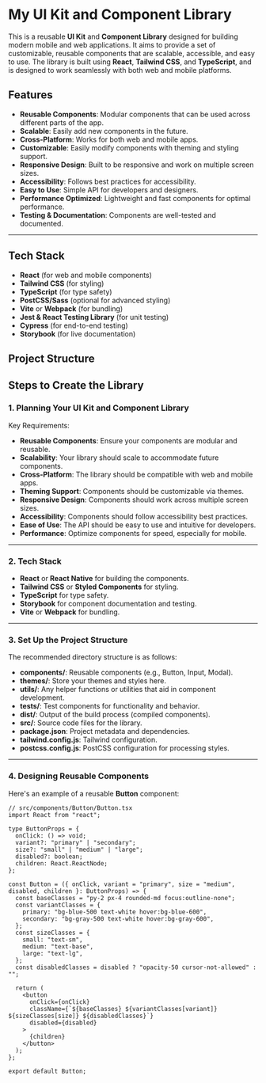 # My UI Kit and Component Library

This is a reusable **UI Kit** and **Component Library** designed for building modern mobile and web applications. It aims to provide a set of customizable, reusable components that are scalable, accessible, and easy to use. The library is built using **React**, **Tailwind CSS**, and **TypeScript**, and is designed to work seamlessly with both web and mobile platforms.

## Features

- **Reusable Components**: Modular components that can be used across different parts of the app.
- **Scalable**: Easily add new components in the future.
- **Cross-Platform**: Works for both web and mobile apps.
- **Customizable**: Easily modify components with theming and styling support.
- **Responsive Design**: Built to be responsive and work on multiple screen sizes.
- **Accessibility**: Follows best practices for accessibility.
- **Easy to Use**: Simple API for developers and designers.
- **Performance Optimized**: Lightweight and fast components for optimal performance.
- **Testing & Documentation**: Components are well-tested and documented.

---

## Tech Stack

- **React** (for web and mobile components)
- **Tailwind CSS** (for styling)
- **TypeScript** (for type safety)
- **PostCSS/Sass** (optional for advanced styling)
- **Vite** or **Webpack** (for bundling)
- **Jest & React Testing Library** (for unit testing)
- **Cypress** (for end-to-end testing)
- **Storybook** (for live documentation)

## Project Structure


## Steps to Create the Library

### 1. **Planning Your UI Kit and Component Library**

Key Requirements:

- **Reusable Components**: Ensure your components are modular and reusable.
- **Scalability**: Your library should scale to accommodate future components.
- **Cross-Platform**: The library should be compatible with web and mobile apps.
- **Theming Support**: Components should be customizable via themes.
- **Responsive Design**: Components should work across multiple screen sizes.
- **Accessibility**: Components should follow accessibility best practices.
- **Ease of Use**: The API should be easy to use and intuitive for developers.
- **Performance**: Optimize components for speed, especially for mobile.

---

### 2. **Tech Stack**

- **React** or **React Native** for building the components.
- **Tailwind CSS** or **Styled Components** for styling.
- **TypeScript** for type safety.
- **Storybook** for component documentation and testing.
- **Vite** or **Webpack** for bundling.
  
---

### 3. **Set Up the Project Structure**

The recommended directory structure is as follows:

- **components/**: Reusable components (e.g., Button, Input, Modal).
- **themes/**: Store your themes and styles here.
- **utils/**: Any helper functions or utilities that aid in component development.
- **tests/**: Test components for functionality and behavior.
- **dist/**: Output of the build process (compiled components).
- **src/**: Source code files for the library.
- **package.json**: Project metadata and dependencies.
- **tailwind.config.js**: Tailwind configuration.
- **postcss.config.js**: PostCSS configuration for processing styles.

---

### 4. **Designing Reusable Components**

Here's an example of a reusable **Button** component:

```tsx
// src/components/Button/Button.tsx
import React from "react";

type ButtonProps = {
  onClick: () => void;
  variant?: "primary" | "secondary";
  size?: "small" | "medium" | "large";
  disabled?: boolean;
  children: React.ReactNode;
};

const Button = ({ onClick, variant = "primary", size = "medium", disabled, children }: ButtonProps) => {
  const baseClasses = "py-2 px-4 rounded-md focus:outline-none";
  const variantClasses = {
    primary: "bg-blue-500 text-white hover:bg-blue-600",
    secondary: "bg-gray-500 text-white hover:bg-gray-600",
  };
  const sizeClasses = {
    small: "text-sm",
    medium: "text-base",
    large: "text-lg",
  };
  const disabledClasses = disabled ? "opacity-50 cursor-not-allowed" : "";

  return (
    <button
      onClick={onClick}
      className={`${baseClasses} ${variantClasses[variant]} ${sizeClasses[size]} ${disabledClasses}`}
      disabled={disabled}
    >
      {children}
    </button>
  );
};

export default Button;
